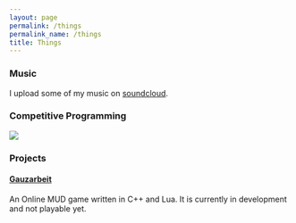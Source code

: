```yaml
---
layout: page
permalink: /things
permalink_name: /things 
title: Things
---
```


### Music 
I upload some of my music on [soundcloud](https://soundcloud.com/vagozino).

### Competitive Programming
<a class="img_link" width=200 height=60><img src="https://projecteuler.net/profile/Vagozino.png"></a>

### Projects

#### [Gauzarbeit](https://github.com/vagos/gauzarbeit)

An Online MUD game written in C++ and Lua. It is currently in development and not playable yet.
